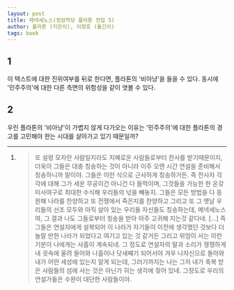 ```yaml
---
layout: post
title: 메넥세노스(정암학당 플라톤 전집 5)
author: 플라톤 (지은이), 이정호 (옮긴이)
tags: book
---
```




## 1
이 텍스트에 대한 진위여부를 뒤로 한다면, 플라톤의 '비아냥'을 들을 수 있다. 동시에 '민주주의'에 대한 다른 측면의 위험성을 같이 엿볼 수 있다.

## 2
우린 플라톤의 '비아냥'이 가볍지 않게 다가오는 이유는 '민주주의'에 대한 플라톤의 경고를 고민해야 한는 시대를 살아가고 있기 때문일까?

----

1. > 또 설령 모자란 사람일지라도 지혜로운 사람들로부터 찬사를 받기때문이지, 더욱이 그들은 대충 칭송하는 것이 아니라 이주 오랜 시간 연설을 준비해서 칭송하니까 말이야. 그들은 이런 식으로 근사하게 칭송하거든. 즉 전사자 각각에 대해 그가 세운 무공이건 아니건 다 들먹이며, 그것들을 가능한 한 온갖 미사여구로 최대한 수식해 우리들의 넋을 빼놓지. 그들은 모든 방법을 다 동원해 나라를 찬양하고 또 전쟁에서 죽은지를 찬양하고 그리고 또 그 옛날 우리들의 선조 모두와 아직 살아 있는 우리들 자신들도 칭송하는데, 메넥세노스여, 그 결과 나도 그들로부터 칭송을 받아 아주 고귀해 지는것 같다네. [...] 즉 그들은 연설자에게 설복되어 이 나라가 자기들이 이전에 생각했던 것보다 더 놀랄 만한 나라가 되었다고 여기고 있는 것 같거든 그리고 위엄이 서는 이런 기분이 나에게는 사흘이 계속되네. 그 정도로 연설자의 말과 소리가 쟁쟁하게 내 귓속에 울려 들어와 나흘이나 닷새째기 되어서야 겨우 나자신으로 돌아와 내가 어떤 세성에 있는지 알게 되는데, 그러기까지는 나는 그저 내가 축복 받은 사람들의 섬에 사는 것은 아닌가 히는 생각에 젖어 있네. 그정도로 우리의 연설가들은 수완이 대단한 사람들이야.

